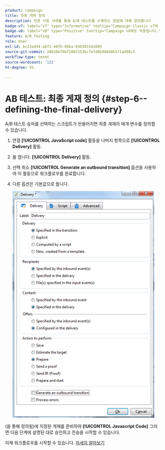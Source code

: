 ```yaml
---
product: campaign
title: 최종 게재 정의
description: 전용 사용 사례를 통해 A/B 테스트를 수행하는 방법에 대해 알아봅니다
badge-v7: label="v7" type="Informative" tooltip="Campaign Classic v7에 적용"
badge-v8: label="v8" type="Positive" tooltip="Campaign v8에도 적용됩니다."
feature: A/B Testing
role: User
exl-id: bc23a444-a872-48fb-8bba-64b301541089
source-git-commit: 28638e76bf286f253bc7efd02db848b571ad88c4
workflow-type: tm+mt
source-wordcount: '122'
ht-degree: 5%

---
```


# AB 테스트: 최종 게재 정의 {#step-6--defining-the-final-delivery}

A/B 테스트 승자를 선택하는 스크립트가 만들어지면 최종 게재의 매개 변수를 정의할 수 있습니다.

1. 연결 **[!UICONTROL JavaScript code]** 활동을 나머지 항목으로 **[!UICONTROL Delivery]** 활동.
1. 를 엽니다. **[!UICONTROL Delivery]** 활동.
1. 선택 취소 **[!UICONTROL Generate an outbound transition]** 옵션을 사용하여 이 활동으로 워크플로우를 완료합니다.
1. 다른 옵션은 기본값으로 둡니다.

   ![](assets/ab_test_final_delivery.png)

(을 통해 정의됨)에 지정된 게재를 준비하여 **[!UICONTROL Javascript Code]** 그러면 다음 단계에 설명된 대로 승인하고 전송을 시작할 수 있습니다.

이제 워크플로우를 시작할 수 있습니다. [자세히 알아보기](a-b-testing-uc-start-workflow.md)
